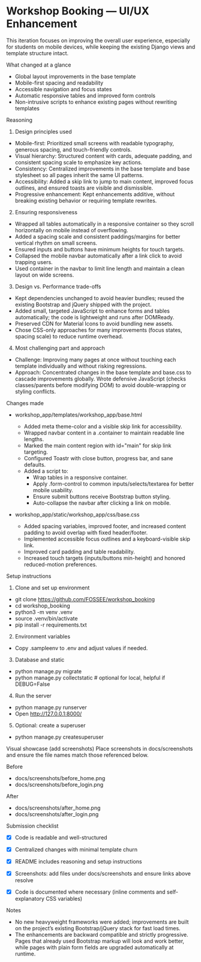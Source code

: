 # Workshop Booking — UI/UX Enhancement

This iteration focuses on improving the overall user experience, especially for students on mobile devices, while keeping the existing Django views and template structure intact.

What changed at a glance
- Global layout improvements in the base template
- Mobile-first spacing and readability
- Accessible navigation and focus states
- Automatic responsive tables and improved form controls
- Non-intrusive scripts to enhance existing pages without rewriting templates


Reasoning
1) Design principles used
- Mobile-first: Prioritized small screens with readable typography, generous spacing, and touch-friendly controls.
- Visual hierarchy: Structured content with cards, adequate padding, and consistent spacing scale to emphasize key actions.
- Consistency: Centralized improvements in the base template and base stylesheet so all pages inherit the same UI patterns.
- Accessibility: Added a skip link to jump to main content, improved focus outlines, and ensured toasts are visible and dismissible.
- Progressive enhancement: Kept enhancements additive, without breaking existing behavior or requiring template rewrites.

2) Ensuring responsiveness
- Wrapped all tables automatically in a responsive container so they scroll horizontally on mobile instead of overflowing.
- Added a spacing scale and consistent paddings/margins for better vertical rhythm on small screens.
- Ensured inputs and buttons have minimum heights for touch targets.
- Collapsed the mobile navbar automatically after a link click to avoid trapping users.
- Used container in the navbar to limit line length and maintain a clean layout on wide screens.

3) Design vs. Performance trade-offs
- Kept dependencies unchanged to avoid heavier bundles; reused the existing Bootstrap and jQuery shipped with the project.
- Added small, targeted JavaScript to enhance forms and tables automatically; the code is lightweight and runs after DOMReady.
- Preserved CDN for Material Icons to avoid bundling new assets.
- Chose CSS-only approaches for many improvements (focus states, spacing scale) to reduce runtime overhead.

4) Most challenging part and approach
- Challenge: Improving many pages at once without touching each template individually and without risking regressions.
- Approach: Concentrated changes in the base template and base.css to cascade improvements globally. Wrote defensive JavaScript (checks classes/parents before modifying DOM) to avoid double-wrapping or styling conflicts.


Changes made
- workshop_app/templates/workshop_app/base.html
  - Added meta theme-color and a visible skip link for accessibility.
  - Wrapped navbar content in a .container to maintain readable line lengths.
  - Marked the main content region with id="main" for skip link targeting.
  - Configured Toastr with close button, progress bar, and sane defaults.
  - Added a script to:
    - Wrap tables in a responsive container.
    - Apply .form-control to common inputs/selects/textarea for better mobile usability.
    - Ensure submit buttons receive Bootstrap button styling.
    - Auto-collapse the navbar after clicking a link on mobile.

- workshop_app/static/workshop_app/css/base.css
  - Added spacing variables, improved footer, and increased content padding to avoid overlap with fixed header/footer.
  - Implemented accessible focus outlines and a keyboard-visible skip link.
  - Improved card padding and table readability.
  - Increased touch targets (inputs/buttons min-height) and honored reduced-motion preferences.


Setup instructions
1) Clone and set up environment
- git clone https://github.com/FOSSEE/workshop_booking
- cd workshop_booking
- python3 -m venv .venv
- source .venv/bin/activate
- pip install -r requirements.txt

2) Environment variables
- Copy .sampleenv to .env and adjust values if needed.

3) Database and static
- python manage.py migrate
- python manage.py collectstatic  # optional for local, helpful if DEBUG=False

4) Run the server
- python manage.py runserver
- Open http://127.0.0.1:8000/

5) Optional: create a superuser
- python manage.py createsuperuser


Visual showcase (add screenshots)
Place screenshots in docs/screenshots and ensure the file names match those referenced below.

Before
- docs/screenshots/before_home.png
- docs/screenshots/before_login.png

After
- docs/screenshots/after_home.png
- docs/screenshots/after_login.png


Submission checklist
- [x] Code is readable and well-structured
- [x] Centralized changes with minimal template churn
- [x] README includes reasoning and setup instructions
- [x] Screenshots: add files under docs/screenshots and ensure links above resolve
- [x] Code is documented where necessary (inline comments and self-explanatory CSS variables)


Notes
- No new heavyweight frameworks were added; improvements are built on the project’s existing Bootstrap/jQuery stack for fast load times.
- The enhancements are backward compatible and strictly progressive. Pages that already used Bootstrap markup will look and work better, while pages with plain form fields are upgraded automatically at runtime.
